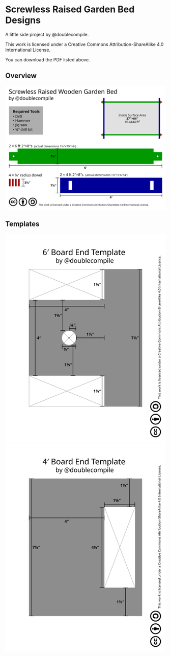 # Screwless Raised Garden Bed Designs

A little side project by @doublecompile.

This work is licensed under a Creative Commons Attribution-ShareAlike 4.0 International License.

You can download the PDF listed above.

## Overview
![Overview](overview.svg)

## Templates

![Six Foot Template](template-end-six-foot.svg)
![Four Foot Template](template-end-four-foot.svg)
